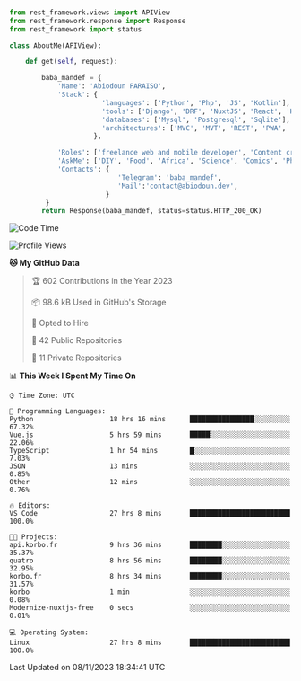 ###
```python
from rest_framework.views import APIView
from rest_framework.response import Response
from rest_framework import status

class AboutMe(APIView):

    def get(self, request):

        baba_mandef = {
            'Name': 'Abiodoun PARAISO',
            'Stack': {
                       'languages': ['Python', 'Php', 'JS', 'Kotlin'],
                       'tools': ['Django', 'DRF', 'NuxtJS', 'React', 'Kotlin', 'Electron'],
                       'databases': ['Mysql', 'Postgresql', 'Sqlite'],
                       'architectures': ['MVC', 'MVT', 'REST', 'PWA', 'SPA', 'MicroServices']
                     },

            'Roles': ['freelance web and mobile developer', 'Content creator', 'Teacher', 'Mentor'],
            'AskMe': ['DIY', 'Food', 'Africa', 'Science', 'Comics', 'Photography', 'Tech', 'Programming'],
            'Contacts': {
                           'Telegram': 'baba_mandef',
                           'Mail':'contact@abiodoun.dev',
                        }
         }
        return Response(baba_mandef, status=status.HTTP_200_OK)

```                    

<!--START_SECTION:waka-->
![Code Time](http://img.shields.io/badge/Code%20Time-836%20hrs%2050%20mins-blue)

![Profile Views](http://img.shields.io/badge/Profile%20Views-1-blue)

**🐱 My GitHub Data** 

> 🏆 602 Contributions in the Year 2023
 > 
> 📦 98.6 kB Used in GitHub's Storage 
 > 
> 💼 Opted to Hire
 > 
> 📜 42 Public Repositories 
 > 
> 🔑 11 Private Repositories  
 > 
📊 **This Week I Spent My Time On** 

```text
⌚︎ Time Zone: UTC

💬 Programming Languages: 
Python                   18 hrs 16 mins      ████████████████░░░░░░░░░   67.32% 
Vue.js                   5 hrs 59 mins       █████░░░░░░░░░░░░░░░░░░░░   22.06% 
TypeScript               1 hr 54 mins        █░░░░░░░░░░░░░░░░░░░░░░░░   7.03% 
JSON                     13 mins             ░░░░░░░░░░░░░░░░░░░░░░░░░   0.85% 
Other                    12 mins             ░░░░░░░░░░░░░░░░░░░░░░░░░   0.76%

🔥 Editors: 
VS Code                  27 hrs 8 mins       █████████████████████████   100.0%

🐱‍💻 Projects: 
api.korbo.fr             9 hrs 36 mins       ████████░░░░░░░░░░░░░░░░░   35.37% 
quatro                   8 hrs 56 mins       ████████░░░░░░░░░░░░░░░░░   32.95% 
korbo.fr                 8 hrs 34 mins       ████████░░░░░░░░░░░░░░░░░   31.57% 
korbo                    1 min               ░░░░░░░░░░░░░░░░░░░░░░░░░   0.08% 
Modernize-nuxtjs-free    0 secs              ░░░░░░░░░░░░░░░░░░░░░░░░░   0.01%

💻 Operating System: 
Linux                    27 hrs 8 mins       █████████████████████████   100.0%

```


 Last Updated on 08/11/2023 18:34:41 UTC
<!--END_SECTION:waka-->
